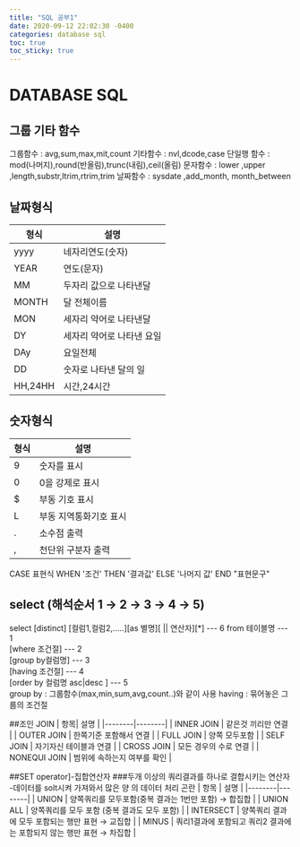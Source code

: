 ```yaml
---
title: "SQL 공부1"
date: 2020-09-12 22:02:30 -0400
categories: database sql
toc: true
toc_sticky: true
---
```



# DATABASE SQL

## 그룹 기타 함수
그룹함수 : avg,sum,max,mit,count
기타함수 : nvl,dcode,case
단일행 함수 : mod(나머지),round(반올림),trunc(내림),ceil(올림)
문자함수 : lower ,upper ,length,substr,ltrim,rtrim,trim
날짜함수 : sysdate ,add_month, month_between

## 날짜형식

| 형식| 설명 |
|--------|--------|
|    yyyy    |   네자리연도(숫자)     |
|    YEAR    |   연도(문자)     |
|    MM   |   두자리 값으로 나타낸달     |
|    MONTH   |   달 전체이름     |
|    MON    |   세자리 약어로 나타낸달     |
|    DY    |   세자리 약어로 나타낸 요일     |
|    DAy    |   요일전체     |
|    DD    |   숫자로 나타낸 달의 일     |
|    HH,24HH    |   시간,24시간     |


## 숫자형식

| 형식| 설명 |
|--------|--------|
|    9   |   숫자를 표시     |
|    0    |   0을 강제로 표시     |
|    $  |   부동 기호 표시     |
|    L   |   부동 지역통화기호 표시     |
|    .   |   소수점 출력    |
|    ,    |   천단위 구분자 출력     |


CASE 표현식 WHEN '조건' THEN '결과값' ELSE '나머지 값' END "표현문구"

## select (해석순서 1 → 2 → 3 → 4 → 5)

select [distinct] [컬럼1,컬럼2,.....][as 별명][ || 연산자][*]  --- 6
from 테이블명     --- 1 <br/>
[where 조건절]    --- 2<br/>
[group by컬럼명]  --- 3<br/>
[having 조건절]   --- 4<br/>
[order by 컬럼명 asc|desc ]  --- 5<br/>
group by : 그룹함수(max,min,sum,avg,count..)와 같이 사용
having : 묶어놓은 그룹의 조건절

##조인 JOIN
| 항목| 설명 |
|--------|--------|
|     INNER JOIN   |    같은것 끼리만 연결    |
|     OUTER JOIN   |    한쪽기준 포함해서 연결    |
|     FULL JOIN   |    양쪽 모두포함    |
|     SELF JOIN   |    자기자신 테이블과 연결    |
|     CROSS JOIN   |    모든 경우의 수로 연결    |
|     NONEQUI JOIN   |    범위에 속하는지 여부를 확인   |

##SET operator]-집합연산자
###두개 이상의 쿼리결과를 하나로 결합시키는 연산자 -데이터를 solt시켜 가져와서 많은 양 의 데이터 처리 곤란
| 항목 | 설명 |
|--------|--------|
|    UNION    |     양쪽쿼리를 모두포함(중복 결과는 1번만 포함) → 합집합   |
|    UNION ALL    |    양쪽쿼리를 모두 포함 (중복 결과도 모두 포함)    |
|    INTERSECT   |    양쪽쿼리 결과에 모두 포함되는 행만 표현   → 교집합   |
|    MINUS    |    쿼리1결과에 포함되고 쿼리2 결과에는 포함되지 않는 행만 표현 → 차집합    |



